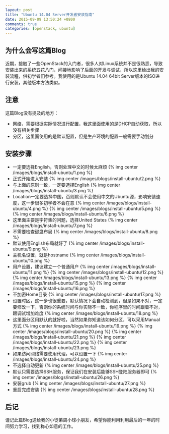 ```yaml
---
layout: post
title: "Ubuntu 14.04 Server开发者安装指南"
date: 2015-09-09 13:50:24 +0800
comments: true
categories: [openstack, ubuntu]
---
```


## 为什么会写这篇Blog
近期，接触了一些OpenStack的入门者，很多人对Linux系统并不是很熟悉，导致安装出来的系统五花八门，间接地影响了后面的开发与调试，所以这里给出我的安装流程，供初学者们参考。我使用的是Ubuntu 14.04 64bit Server版本的ISO进行安装，其他版本方法类似。

<!-- more -->

## 注意
这篇Blog没有提及的地方：

* 网络，需要根据实际情况进行配置，我这里面使用的是DHCP自动获取，所以没有相关步骤
* 分区，这里面使用的是默认配置，但是生产环境的配置一般需要手动划分

## 安装步骤

* 一定要选择English，否则处理中文的时候太麻烦
{% img center /images/blogs/install-ubuntu/1.png %}
* 正式开始进入安装
{% img center /images/blogs/install-ubuntu/2.png %}
* 与上面的原则一致，一定要选择English
{% img center /images/blogs/install-ubuntu/3.png %}
* Location一定要选择中国，否则默认不会使用中文的Ubuntu源，影响安装速度，这一步很多初学者不会在意
{% img center /images/blogs/install-ubuntu/4.png %}
{% img center /images/blogs/install-ubuntu/5.png %}
{% img center /images/blogs/install-ubuntu/6.png %}
* 这里面主要是字符集的问题，选择United States
{% img center /images/blogs/install-ubuntu/7.png %}
* 不需要检查键盘布局
{% img center /images/blogs/install-ubuntu/8.png %}
* 默认使用English布局就好了
{% img center /images/blogs/install-ubuntu/9.png %}
* 主机名设置，就是hostname
{% img center /images/blogs/install-ubuntu/10.png %}
* 用户设置，建议建立一个普通用户
{% img center /images/blogs/install-ubuntu/11.png %}
{% img center /images/blogs/install-ubuntu/12.png %}
{% img center /images/blogs/install-ubuntu/13.png %}
{% img center /images/blogs/install-ubuntu/15.png %}
{% img center /images/blogs/install-ubuntu/16.png %}
* 不加密Home目录
{% img center /images/blogs/install-ubuntu/17.png %}
* 设置时区，这一步也很重要，默认情况下会自动检测到，但是如果不对，一定要修改一下，否则你的系统时间与你实际不一致，你程序里的时间跟着不对，跟调试增加难度
{% img center /images/blogs/install-ubuntu/18.png %}
* 这里面分区用默认的就好啦，当然如果你知道该如何分区，可以采用Manual方式
{% img center /images/blogs/install-ubuntu/19.png %}
{% img center /images/blogs/install-ubuntu/20.png %}
{% img center /images/blogs/install-ubuntu/21.png %}
{% img center /images/blogs/install-ubuntu/22.png %}
{% img center /images/blogs/install-ubuntu/23.png %}
* 如果访问网络需要使用代理，可以设置一下
{% img center /images/blogs/install-ubuntu/24.png %}
* 不选择自动更新
{% img center /images/blogs/install-ubuntu/25.png %}
* 默认只需要选择SSH服务，保证我们在安装后能够SSH登陆服务器即可
{% img center /images/blogs/install-ubuntu/26.png %}
* 安装grub
{% img center /images/blogs/install-ubuntu/27.png %}
* 重启完成安装
{% img center /images/blogs/install-ubuntu/28.png %}

## 后记
谨记此篇Blog送给我的小徒弟周小球小朋友，希望你能利用利用最后的一年的时间努力学习，找到称心如意的工作。
